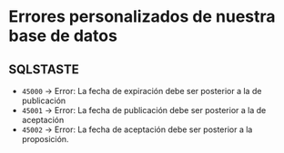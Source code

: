 # Errores personalizados de nuestra base de datos

## SQLSTASTE
- `45000` -> Error: La fecha de expiración debe ser posterior a la de publicación
- `45001` -> Error: La fecha de publicación debe ser posterior a la de aceptación
- `45002` -> Error: La fecha de aceptación debe ser posterior a la proposición.

